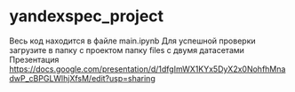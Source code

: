 # yandexspec_project
Весь код находится в файле main.ipynb 
Для успешной проверки загрузите в папку с проектом папку files с двумя датасетами 
Презентация https://docs.google.com/presentation/d/1dfgImWX1KYx5DyX2x0NohfhMnadwP_cBPGLWlhjXfsM/edit?usp=sharing
